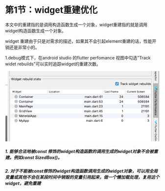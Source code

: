 # 第1节：widget重建优化

本文中的重建指的是调用构造函数生成一个对象，widget重建指的就是调用widget构造函数生成一个对象。

widget 重建由于只是对需求的描述，如果其不会引起element重建的话，性能开销还是非常小的。

1.debug模式下，在android studio 的flutter perfomance 视图中勾选"Track widet rebuilds"可以实时追踪widget的重建次数。

![widget重建次数追踪](assets/image-20230922183918065.png)

##### 1. 能够合法地被const 修饰的widget构造函数的调用生成的widget对象不会被重建。例如const SizedBox()。
##### 2. 对于不能被const修饰的widget构造函数调用生成的widget对象，可以用全局变量或其他不会在某段时间中销毁的变量引用起来，做一个懒加载处理，复用这个widget，避免重建
